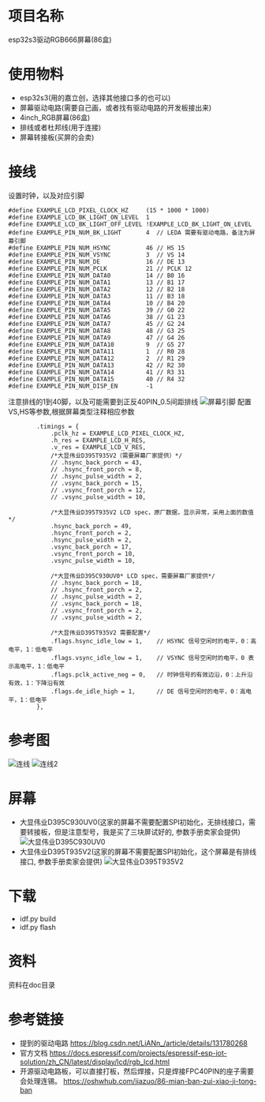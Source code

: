 # 项目名称
esp32s3驱动RGB666屏幕(86盒)

# 使用物料
- esp32s3(用的嘉立创，选择其他接口多的也可以)
- 屏幕驱动电路(需要自己画，或者找有驱动电路的开发板接出来)
- 4inch_RGB屏幕(86盒)
- 排线或者杜邦线(用于连接)
- 屏幕转接板(买屏的会卖)
# 接线
设置时钟，以及对应引脚
```
#define EXAMPLE_LCD_PIXEL_CLOCK_HZ     (15 * 1000 * 1000)
#define EXAMPLE_LCD_BK_LIGHT_ON_LEVEL  1
#define EXAMPLE_LCD_BK_LIGHT_OFF_LEVEL !EXAMPLE_LCD_BK_LIGHT_ON_LEVEL
#define EXAMPLE_PIN_NUM_BK_LIGHT       4  // LEDA 需要有驱动电路，备注为屏幕引脚    
#define EXAMPLE_PIN_NUM_HSYNC          46 // HS 15
#define EXAMPLE_PIN_NUM_VSYNC          3  // VS 14
#define EXAMPLE_PIN_NUM_DE             16 // DE 13
#define EXAMPLE_PIN_NUM_PCLK           21 // PCLK 12
#define EXAMPLE_PIN_NUM_DATA0          14 // B0 16
#define EXAMPLE_PIN_NUM_DATA1          13 // B1 17
#define EXAMPLE_PIN_NUM_DATA2          12 // B2 18
#define EXAMPLE_PIN_NUM_DATA3          11 // B3 18
#define EXAMPLE_PIN_NUM_DATA4          10 // B4 20 
#define EXAMPLE_PIN_NUM_DATA5          39 // G0 22
#define EXAMPLE_PIN_NUM_DATA6          38 // G1 23
#define EXAMPLE_PIN_NUM_DATA7          45 // G2 24
#define EXAMPLE_PIN_NUM_DATA8          48 // G3 25
#define EXAMPLE_PIN_NUM_DATA9          47 // G4 26
#define EXAMPLE_PIN_NUM_DATA10         9  // G5 27
#define EXAMPLE_PIN_NUM_DATA11         1  // R0 28
#define EXAMPLE_PIN_NUM_DATA12         2  // R1 29
#define EXAMPLE_PIN_NUM_DATA13         42 // R2 30
#define EXAMPLE_PIN_NUM_DATA14         41 // R3 31
#define EXAMPLE_PIN_NUM_DATA15         40 // R4 32
#define EXAMPLE_PIN_NUM_DISP_EN        -1
```
注意排线的1到40脚，以及可能需要到正反40PIN_0.5间距排线
![屏幕引脚](./asset/屏幕引脚.png)
配置VS,HS等参数,根据屏幕类型注释相应参数
```
        .timings = {
            .pclk_hz = EXAMPLE_LCD_PIXEL_CLOCK_HZ,
            .h_res = EXAMPLE_LCD_H_RES,
            .v_res = EXAMPLE_LCD_V_RES,
            /*大显伟业D395T935V2（需要屏幕厂家提供）*/
            // .hsync_back_porch = 43,
            // .hsync_front_porch = 8,
            // .hsync_pulse_width = 2,
            // .vsync_back_porch = 15,
            // .vsync_front_porch = 12,
            // .vsync_pulse_width = 10,

            /*大显伟业D395T935V2 LCD spec，原厂数据，显示异常，采用上面的数值*/
            .hsync_back_porch = 49,
            .hsync_front_porch = 2,
            .hsync_pulse_width = 2,
            .vsync_back_porch = 17,
            .vsync_front_porch = 10,
            .vsync_pulse_width = 10,

            /*大显伟业D395C930UV0* LCD spec，需要屏幕厂家提供*/
            // .hsync_back_porch = 18,
            // .hsync_front_porch = 2,
            // .hsync_pulse_width = 2,
            // .vsync_back_porch = 18,
            // .vsync_front_porch = 2,
            // .vsync_pulse_width = 2,

            /*大显伟业D395T935V2 需要配置*/
            .flags.hsync_idle_low = 1,    // HSYNC 信号空闲时的电平，0：高电平，1：低电平
            .flags.vsync_idle_low = 1,    // VSYNC 信号空闲时的电平，0 表示高电平，1：低电平
            .flags.pclk_active_neg = 0,   // 时钟信号的有效边沿，0：上升沿有效，1：下降沿有效
            .flags.de_idle_high = 1,      // DE 信号空闲时的电平，0：高电平，1：低电平
        },
```

# 参考图
![连线](./asset/连线.png)
![连线2](./asset/连线2.png)

# 屏幕
- 大显伟业D395C930UV0(这家的屏幕不需要配置SPI初始化，无排线接口，需要转接板，但是注意型号，我是买了三块屏试好的, 参数手册卖家会提供)
![大显伟业D395C930UV0](./asset/大显伟业D395C930UV0.png)
- 大显伟业D395T935V2(这家的屏幕不需要配置SPI初始化，这个屏幕是有排线接口, 参数手册卖家会提供)
![大显伟业D395T935V2](./asset/大显伟业D395T935V2.png)
# 下载
- idf.py build
- idf.py flash

# 资料
资料在doc目录

# 参考链接
- 提到的驱动电路
https://blog.csdn.net/LiANn_/article/details/131780268
- 官方文档
https://docs.espressif.com/projects/espressif-esp-iot-solution/zh_CN/latest/display/lcd/rgb_lcd.html
- 开源驱动电路板，可以直接打板，然后焊接，只是焊接FPC40PIN的座子需要会处理连锡。
https://oshwhub.com/jiazuo/86-mian-ban-zui-xiao-ji-tong-ban
